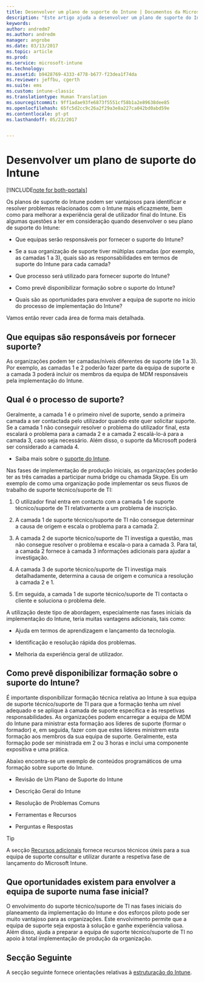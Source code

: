 ```yaml
---
title: Desenvolver um plano de suporte do Intune | Documentos da Microsoft
description: "Este artigo ajuda a desenvolver um plano de suporte do Intune para uma implementação e estrutura apenas na cloud do Microsoft Intune."
keywords: 
author: andredm7
ms.author: andredm
manager: angrobe
ms.date: 03/13/2017
ms.topic: article
ms.prod: 
ms.service: microsoft-intune
ms.technology: 
ms.assetid: b9428769-4333-4778-b677-f23dea1f74da
ms.reviewer: jeffbu, cgerth
ms.suite: ems
ms.custom: intune-classic
ms.translationtype: Human Translation
ms.sourcegitcommit: 9ff1adae93fe6873f5551cf58b1a2e89638dee85
ms.openlocfilehash: 65fc5d2cc9c26a2f29a3e8a227ca042bd0abd59e
ms.contentlocale: pt-pt
ms.lasthandoff: 05/23/2017


---
```


# <a name="develop-an-intune-support-plan"></a>Desenvolver um plano de suporte do Intune

[!INCLUDE[note for both-portals](../includes/note-for-both-portals.md)]

Os planos de suporte do Intune podem ser vantajosos para identificar e resolver problemas relacionados com o Intune mais eficazmente, bem como para melhorar a experiência geral de utilizador final do Intune. Eis algumas questões a ter em consideração quando desenvolver o seu plano de suporte do Intune:

-   Que equipas serão responsáveis por fornecer o suporte do Intune?

-   Se a sua organização de suporte tiver múltiplas camadas (por exemplo, as camadas 1 a 3), quais são as responsabilidades em termos de suporte do Intune para cada camada?

-   Que processo será utilizado para fornecer suporte do Intune?

-   Como prevê disponibilizar formação sobre o suporte do Intune?

-   Quais são as oportunidades para envolver a equipa de suporte no início do processo de implementação do Intune?

Vamos então rever cada área de forma mais detalhada.

## <a name="which-teams-are-responsible-for-providing-support"></a>Que equipas são responsáveis por fornecer suporte?

As organizações podem ter camadas/níveis diferentes de suporte (de 1 a 3). Por exemplo, as camadas 1 e 2 poderão fazer parte da equipa de suporte e a camada 3 poderá incluir os membros da equipa de MDM responsáveis pela implementação do Intune.

## <a name="what-is-the-support-process"></a>Qual é o processo de suporte?

Geralmente, a camada 1 é o primeiro nível de suporte, sendo a primeira camada a ser contactada pelo utilizador quando este quer solicitar suporte. Se a camada 1 não conseguir resolver o problema do utilizador final, esta escalará o problema para a camada 2 e a camada 2 escalá-lo-á para a camada 3, caso seja necessário. Além disso, o suporte da Microsoft poderá ser considerado a camada 4.

-   Saiba mais sobre o [suporte do Intune](/intune-classic/troubleshoot/how-to-get-support-for-microsoft-intune).

Nas fases de implementação de produção iniciais, as organizações poderão ter as três camadas a participar numa bridge ou chamada Skype. Eis um exemplo de como uma organização pode implementar os seus fluxos de trabalho de suporte técnico/suporte de TI:

1.  O utilizador final entra em contacto com a camada 1 de suporte técnico/suporte de TI relativamente a um problema de inscrição.

2.  A camada 1 de suporte técnico/suporte de TI não consegue determinar a causa de origem e escala o problema para a camada 2.

3.  A camada 2 de suporte técnico/suporte de TI investiga a questão, mas não consegue resolver o problema e escala-o para a camada 3. Para tal, a camada 2 fornece à camada 3 informações adicionais para ajudar a investigação.

4.  A camada 3 de suporte técnico/suporte de TI investiga mais detalhadamente, determina a causa de origem e comunica a resolução à camada 2 e 1.

5.  Em seguida, a camada 1 de suporte técnico/suporte de TI contacta o cliente e soluciona o problema dele.

A utilização deste tipo de abordagem, especialmente nas fases iniciais da implementação do Intune, teria muitas vantagens adicionais, tais como:

-   Ajuda em termos de aprendizagem e lançamento da tecnologia.

-   Identificação e resolução rápida dos problemas.

-   Melhoria da experiência geral de utilizador.

## <a name="how-you-plan-to-provide-intune-support-training"></a>Como prevê disponibilizar formação sobre o suporte do Intune?

É importante disponibilizar formação técnica relativa ao Intune à sua equipa de suporte técnico/suporte de TI para que a formação tenha um nível adequado e se aplique à camada de suporte específica e às respetivas responsabilidades. As organizações podem encarregar a equipa de MDM do Intune para ministrar esta formação aos líderes de suporte (formar o formador) e, em seguida, fazer com que estes líderes ministrem esta formação aos membros da sua equipa de suporte. Geralmente, esta formação pode ser ministrada em 2 ou 3 horas e inclui uma componente expositiva e uma prática.

Abaixo encontra-se um exemplo de conteúdos programáticos de uma formação sobre suporte do Intune.

-   Revisão de Um Plano de Suporte do Intune

-   Descrição Geral do Intune

-   Resolução de Problemas Comuns

-   Ferramentas e Recursos

-   Perguntas e Respostas

>[!TIP]
> A secção [Recursos adicionais](additional-resources.md) fornece recursos técnicos úteis para a sua equipa de suporte consultar e utilizar durante a respetiva fase de lançamento do Microsoft Intune.

## <a name="what-opportunities-are-there-to-involve-the-support-team-earlier"></a>Que oportunidades existem para envolver a equipa de suporte numa fase inicial?

O envolvimento do suporte técnico/suporte de TI nas fases iniciais do planeamento da implementação do Intune e dos esforços piloto pode ser muito vantajoso para as organizações. Este envolvimento permite que a equipa de suporte seja exposta à solução e ganhe experiência valiosa. Além disso, ajuda a preparar a equipa de suporte técnico/suporte de TI no apoio à total implementação de produção da organização.

## <a name="next-section"></a>Secção Seguinte

A secção seguinte fornece orientações relativas à [estruturação do Intune](section-7-create-an-intune-design.md).

